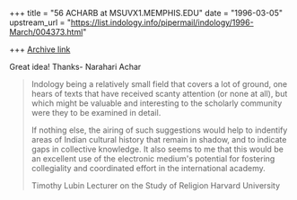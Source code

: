 +++
title = "56 ACHARB at MSUVX1.MEMPHIS.EDU"
date = "1996-03-05"
upstream_url = "https://list.indology.info/pipermail/indology/1996-March/004373.html"

+++
[Archive link](https://list.indology.info/pipermail/indology/1996-March/004373.html)

 Great idea! Thanks- Narahari Achar
>Indology being a relatively small field that covers a lot of ground, one 
>hears of texts that have received scanty attention (or none at all), but 
>which might be valuable and interesting to the scholarly community were 
>they to be examined in detail.
>
>If nothing else, the airing of such suggestions would help to indentify 
>areas of Indian cultural history that remain in shadow, and to indicate 
>gaps in collective knowledge.  It also seems to me that this would be an 
>excellent use of the electronic medium's potential for fostering 
>collegiality and coordinated effort in the international academy.
>
>Timothy Lubin
>Lecturer on the Study of Religion
>Harvard University
>
>




